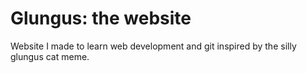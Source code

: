# Glungus: the website
Website I made to learn web development and git inspired by the silly glungus cat meme.
